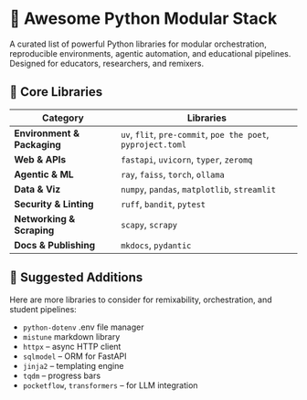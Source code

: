 # 🐍 Awesome Python Modular Stack

A curated list of powerful Python libraries for modular orchestration, reproducible environments, agentic automation, and educational pipelines. Designed for educators, researchers, and remixers.

## 🚀 Core Libraries

| Category | Libraries |
|----------|-----------|
| **Environment & Packaging** | `uv`, `flit`, `pre-commit`, `poe the poet`, `pyproject.toml` |
| **Web & APIs** | `fastapi`, `uvicorn`, `typer`, `zeromq` |
| **Agentic & ML** | `ray`, `faiss`, `torch`, `ollama` |
| **Data & Viz** | `numpy`, `pandas`, `matplotlib`, `streamlit` |
| **Security & Linting** | `ruff`, `bandit`, `pytest` |
| **Networking & Scraping** | `scapy`, `scrapy` |
| **Docs & Publishing** | `mkdocs`, `pydantic` |

## 🧰 Suggested Additions

Here are more libraries to consider for remixability, orchestration, and student pipelines:

- `python-dotenv` .env file manager
- `mistune` markdown library
- `httpx` – async HTTP client
- `sqlmodel` – ORM for FastAPI
- `jinja2` – templating engine
- `tqdm` – progress bars
- `pocketflow`, `transformers` – for LLM integration

